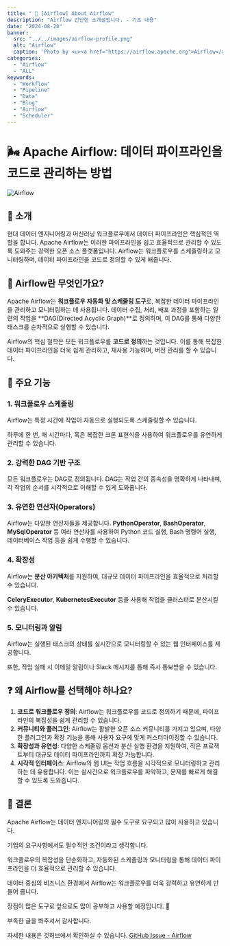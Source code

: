 ```yaml
---
title: " 💬 [Airflow] About Airflow"
description: "Airflow 간단한 소개글입니다. - 기초 내용"
date: "2024-08-20"
banner:
  src: "../../images/airflow-profile.png"
  alt: "Airflow"
  caption: 'Photo by <u><a href="https://airflow.apache.org">Airflow</a></u>'
categories:
  - "Airflow"
  - "ALL"
keywords:
  - "Workflow"
  - "Pipeline"
  - "Data"
  - "Blog"
  - "Airflow"
  - "Scheduler"
---
```


# 🌬️ Apache Airflow: 데이터 파이프라인을 코드로 관리하는 방법

![Airflow](/Users/jangminsoo/Desktop/github-blog/portfolio-minimal/content/images/airflow-profile.png)


## 💬 소개

현대 데이터 엔지니어링과 머신러닝 워크플로우에서 데이터 파이프라인은 핵심적인 역할을 합니다. Apache Airflow는 이러한 파이프라인을 쉽고 효율적으로 관리할 수 있도록 도와주는 강력한 오픈 소스 플랫폼입니다. Airflow는 워크플로우를 스케줄링하고 모니터링하며, 데이터 파이프라인을 코드로 정의할 수 있게 해줍니다.

## 🌟 Airflow란 무엇인가요?

Apache Airflow는 **워크플로우 자동화 및 스케줄링 도구**로, 복잡한 데이터 파이프라인을 관리하고 모니터링하는 데 사용됩니다. 데이터 수집, 처리, 배포 과정을 포함하는 일련의 작업을 **DAG(Directed Acyclic Graph)**로 정의하며, 이 DAG를 통해 다양한 태스크를 순차적으로 실행할 수 있습니다.

Airflow의 핵심 철학은 모든 워크플로우를 **코드로 정의**하는 것입니다. 이를 통해 복잡한 데이터 파이프라인을 더욱 쉽게 관리하고, 재사용 가능하며, 버전 관리를 할 수 있습니다.

## 📌 주요 기능

### 1. 워크플로우 스케줄링

Airflow는 특정 시간에 작업이 자동으로 실행되도록 스케줄링할 수 있습니다.

 하루에 한 번, 매 시간마다, 혹은 복잡한 크론 표현식을 사용하여 워크플로우를 유연하게 관리할 수 있습니다.

### 2. 강력한 DAG 기반 구조

모든 워크플로우는 DAG로 정의됩니다. DAG는 작업 간의 종속성을 명확하게 나타내며, 각 작업의 순서를 시각적으로 이해할 수 있게 도와줍니다.

### 3. 유연한 연산자(Operators)

Airflow는 다양한 연산자들을 제공합니다. **PythonOperator**, **BashOperator**, **MySqlOperator** 등 여러 연산자를 사용하여 Python 코드 실행, Bash 명령어 실행, 데이터베이스 작업 등을 쉽게 수행할 수 있습니다.

### 4. 확장성

Airflow는 **분산 아키텍처**를 지원하여, 대규모 데이터 파이프라인을 효율적으로 처리할 수 있습니다.

 **CeleryExecutor**, **KubernetesExecutor** 등을 사용해 작업을 클러스터로 분산시킬 수 있습니다.

### 5. 모니터링과 알림

Airflow는 실행된 태스크의 상태를 실시간으로 모니터링할 수 있는 웹 인터페이스를 제공합니다. 

또한, 작업 실패 시 이메일 알림이나 Slack 메시지를 통해 즉시 통보받을 수 있습니다.

## ❓ 왜 Airflow를 선택해야 하나요?

1. **코드로 워크플로우 정의**: Airflow는 워크플로우를 코드로 정의하기 때문에, 파이프라인의 복잡성을 쉽게 관리할 수 있습니다.
2. **커뮤니티와 플러그인**: Airflow는 활발한 오픈 소스 커뮤니티를 가지고 있으며, 다양한 플러그인과 확장 기능을 통해 사용자 요구에 맞게 커스터마이징할 수 있습니다.
3. **확장성과 유연성**: 다양한 스케줄링 옵션과 분산 실행 환경을 지원하여, 작은 프로젝트부터 대규모 데이터 파이프라인까지 확장 가능합니다.
4. **시각적 인터페이스**: Airflow의 웹 UI는 작업 흐름을 시각적으로 모니터링하고 관리하는 데 유용합니다. 이는 실시간으로 워크플로우를 파악하고, 문제를 빠르게 해결할 수 있도록 도와줍니다.

## 🔫 결론

Apache Airflow는 데이터 엔지니어링의 필수 도구로 요구되고 많이 사용하고 있습니다.

기업의 요구사항에서도 필수적인 조건이라고 생각합니다.

워크플로우의 복잡성을 단순화하고, 자동화된 스케줄링과 모니터링을 통해 데이터 파이프라인을 더 효율적으로 관리할 수 있습니다. 

데이터 중심의 비즈니스 환경에서 Airflow는 워크플로우를 더욱 강력하고 유연하게 만들어 줍니다. 

장점이 많은 도구로 앞으로도 많이 공부하고 사용할 예정입니다. 🌟

부족한 글을 봐주셔서 감사합니다.

자세한 내용은 깃허브에서 확인하실 수 있습니다. [GitHub Issue - Airflow](https://github.com/jms0522/Streaming-Data/issues/6)



